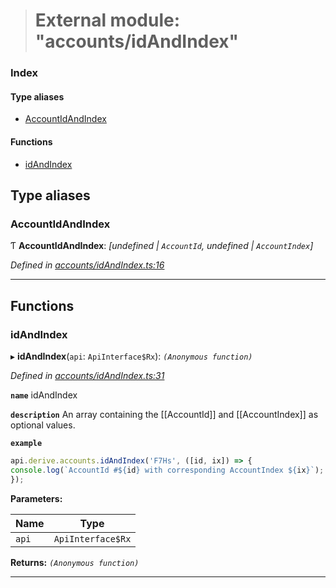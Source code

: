 > # External module: "accounts/idAndIndex"

### Index

#### Type aliases

* [AccountIdAndIndex](_accounts_idandindex_.md#accountidandindex)

#### Functions

* [idAndIndex](_accounts_idandindex_.md#idandindex)

## Type aliases

###  AccountIdAndIndex

Ƭ **AccountIdAndIndex**: *[undefined | `AccountId`, undefined | `AccountIndex`]*

*Defined in [accounts/idAndIndex.ts:16](https://github.com/polkadot-js/api/blob/b517613/packages/api-derive/src/accounts/idAndIndex.ts#L16)*

___

## Functions

###  idAndIndex

▸ **idAndIndex**(`api`: `ApiInterface$Rx`): *`(Anonymous function)`*

*Defined in [accounts/idAndIndex.ts:31](https://github.com/polkadot-js/api/blob/b517613/packages/api-derive/src/accounts/idAndIndex.ts#L31)*

**`name`** idAndIndex

**`description`** An array containing the [[AccountId]] and [[AccountIndex]] as optional values.

**`example`** 
<BR>

```javascript
api.derive.accounts.idAndIndex('F7Hs', ([id, ix]) => {
console.log(`AccountId #${id} with corresponding AccountIndex ${ix}`);
});
```

**Parameters:**

Name | Type |
------ | ------ |
`api` | `ApiInterface$Rx` |

**Returns:** *`(Anonymous function)`*

___